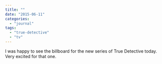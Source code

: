 ```yaml
---
title: ""
date: "2015-06-11"
categories: 
  - "journal"
tags: 
  - "true-detective"
  - "tv"
---
```


I was happy to see the billboard for the new series of True Detective today. Very excited for that one.
